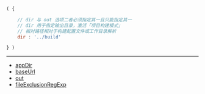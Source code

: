 ```js
( {

    // dir 与 out 选项二者必须指定其一且只能指定其一
    // dir 用于指定输出目录，激活「项目构建模式」
    // 相对路径相对于构建配置文件或工作目录解析
    dir : '../build'

} )
```

---

- [appDir](./appDir.md)
- [baseUrl](./baseUrl.md)
- [out](./out.md)
- [fileExclusionRegExp](./fileExclusionRegExp.md)
